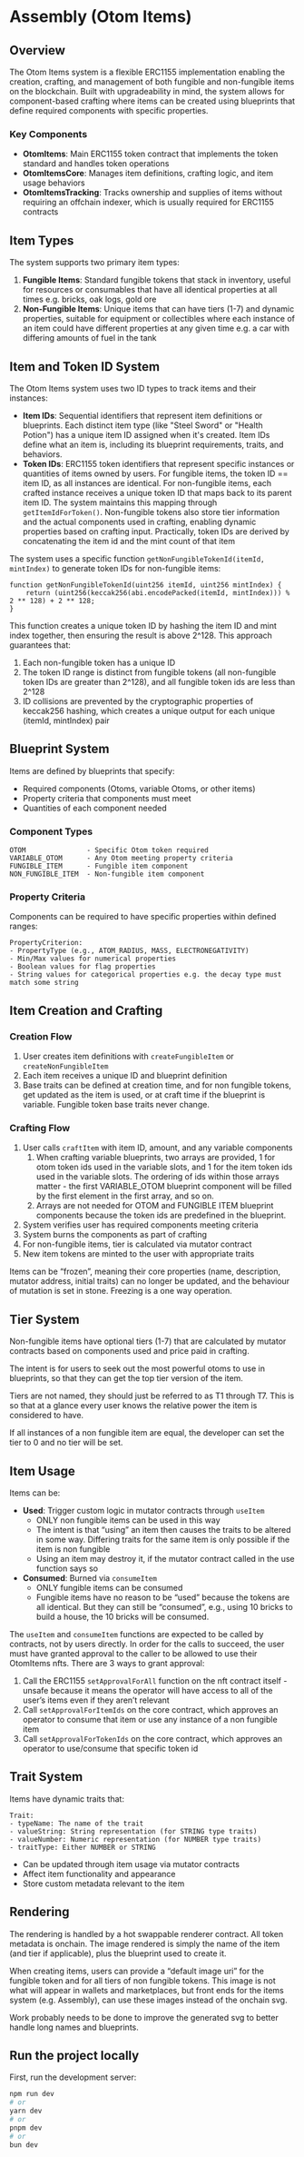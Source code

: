 # Assembly (Otom Items)

## Overview

The Otom Items system is a flexible ERC1155 implementation enabling the creation, crafting, and management of both fungible and non-fungible items on the blockchain. Built with upgradeability in mind, the system allows for component-based crafting where items can be created using blueprints that define required components with specific properties.

### Key Components

- **OtomItems**: Main ERC1155 token contract that implements the token standard and handles token operations
- **OtomItemsCore**: Manages item definitions, crafting logic, and item usage behaviors
- **OtomItemsTracking**: Tracks ownership and supplies of items without requiring an offchain indexer, which is usually required for ERC1155 contracts

## Item Types

The system supports two primary item types:

1. **Fungible Items**: Standard fungible tokens that stack in inventory, useful for resources or consumables that have all identical properties at all times e.g. bricks, oak logs, gold ore
2. **Non-Fungible Items**: Unique items that can have tiers (1-7) and dynamic properties, suitable for equipment or collectibles where each instance of an item could have different properties at any given time e.g. a car with differing amounts of fuel in the tank

## Item and Token ID System

The Otom Items system uses two ID types to track items and their instances:

- **Item IDs**: Sequential identifiers that represent item definitions or blueprints. Each distinct item type (like "Steel Sword" or "Health Potion") has a unique item ID assigned when it's created. Item IDs define what an item is, including its blueprint requirements, traits, and behaviors.
- **Token IDs**: ERC1155 token identifiers that represent specific instances or quantities of items owned by users. For fungible items, the token ID == item ID, as all instances are identical. For non-fungible items, each crafted instance receives a unique token ID that maps back to its parent item ID. The system maintains this mapping through `getItemIdForToken()`. Non-fungible tokens also store tier information and the actual components used in crafting, enabling dynamic properties based on crafting input. Practically, token IDs are derived by concatenating the item id and the mint count of that item

The system uses a specific function `getNonFungibleTokenId(itemId, mintIndex)` to generate token IDs for non-fungible items:

```
function getNonFungibleTokenId(uint256 itemId, uint256 mintIndex) {
    return (uint256(keccak256(abi.encodePacked(itemId, mintIndex))) % 2 ** 128) + 2 ** 128;
}

```

This function creates a unique token ID by hashing the item ID and mint index together, then ensuring the result is above 2^128. This approach guarantees that:

1. Each non-fungible token has a unique ID
2. The token ID range is distinct from fungible tokens (all non-fungible token IDs are greater than 2^128), and all fungible token ids are less than 2^128
3. ID collisions are prevented by the cryptographic properties of keccak256 hashing, which creates a unique output for each unique (itemId, mintIndex) pair

## Blueprint System

Items are defined by blueprints that specify:

- Required components (Otoms, variable Otoms, or other items)
- Property criteria that components must meet
- Quantities of each component needed

### Component Types

```
OTOM               - Specific Otom token required
VARIABLE_OTOM      - Any Otom meeting property criteria
FUNGIBLE_ITEM      - Fungible item component
NON_FUNGIBLE_ITEM  - Non-fungible item component

```

### Property Criteria

Components can be required to have specific properties within defined ranges:

```
PropertyCriterion:
- PropertyType (e.g., ATOM_RADIUS, MASS, ELECTRONEGATIVITY)
- Min/Max values for numerical properties
- Boolean values for flag properties
- String values for categorical properties e.g. the decay type must match some string

```

## Item Creation and Crafting

### Creation Flow

1. User creates item definitions with `createFungibleItem` or `createNonFungibleItem`
2. Each item receives a unique ID and blueprint definition
3. Base traits can be defined at creation time, and for non fungible tokens, get updated as the item is used, or at craft time if the blueprint is variable. Fungible token base traits never change.

### Crafting Flow

1. User calls `craftItem` with item ID, amount, and any variable components
   1. When crafting variable blueprints, two arrays are provided, 1 for otom token ids used in the variable slots, and 1 for the item token ids used in the variable slots. The ordering of ids within those arrays matter - the first VARIABLE_OTOM blueprint component will be filled by the first element in the first array, and so on.
   2. Arrays are not needed for OTOM and FUNGIBLE ITEM blueprint components because the token ids are predefined in the blueprint.
2. System verifies user has required components meeting criteria
3. System burns the components as part of crafting
4. For non-fungible items, tier is calculated via mutator contract
5. New item tokens are minted to the user with appropriate traits

Items can be “frozen”, meaning their core properties (name, description, mutator address, initial traits) can no longer be updated, and the behaviour of mutation is set in stone. Freezing is a one way operation.

## Tier System

Non-fungible items have optional tiers (1-7) that are calculated by mutator contracts based on components used and price paid in crafting.

The intent is for users to seek out the most powerful otoms to use in blueprints, so that they can get the top tier version of the item.

Tiers are not named, they should just be referred to as T1 through T7. This is so that at a glance every user knows the relative power the item is considered to have.

If all instances of a non fungible item are equal, the developer can set the tier to 0 and no tier will be set.

## Item Usage

Items can be:

- **Used**: Trigger custom logic in mutator contracts through `useItem`
  - ONLY non fungible items can be used in this way
  - The intent is that “using” an item then causes the traits to be altered in some way. Differing traits for the same item is only possible if the item is non fungible
  - Using an item may destroy it, if the mutator contract called in the use function says so
- **Consumed**: Burned via `consumeItem`
  - ONLY fungible items can be consumed
  - Fungible items have no reason to be “used” because the tokens are all identical. But they can still be “consumed”, e.g., using 10 bricks to build a house, the 10 bricks will be consumed.

The `useItem` and `consumeItem` functions are expected to be called by contracts, not by users directly. In order for the calls to succeed, the user must have granted approval to the caller to be allowed to use their OtomItems nfts. There are 3 ways to grant approval:

1. Call the ERC1155 `setApprovalForAll` function on the nft contract itself - unsafe because it means the operator will have access to all of the user’s items even if they aren’t relevant
2. Call `setApprovalForItemIds` on the core contract, which approves an operator to consume that item or use any instance of a non fungible item
3. Call `setApprovalForTokenIds` on the core contract, which approves an operator to use/consume that specific token id

## Trait System

Items have dynamic traits that:

```
Trait:
- typeName: The name of the trait
- valueString: String representation (for STRING type traits)
- valueNumber: Numeric representation (for NUMBER type traits)
- traitType: Either NUMBER or STRING

```

- Can be updated through item usage via mutator contracts
- Affect item functionality and appearance
- Store custom metadata relevant to the item

## Rendering

The rendering is handled by a hot swappable renderer contract. All token metadata is onchain. The image rendered is simply the name of the item (and tier if applicable), plus the blueprint used to create it.

When creating items, users can provide a “default image uri” for the fungible token and for all tiers of non fungible tokens. This image is not what will appear in wallets and marketplaces, but front ends for the items system (e.g. Assembly), can use these images instead of the onchain svg.

Work probably needs to be done to improve the generated svg to better handle long names and blueprints.

## Run the project locally

First, run the development server:

```bash
npm run dev
# or
yarn dev
# or
pnpm dev
# or
bun dev
```
